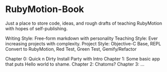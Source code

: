 RubyMotion-Book
===============

Just a place to store code, ideas, and rough drafts of teaching RubyMotion with hopes of self-publishing.

Writing Style: Free-form markdown with personality
Teaching Style: Ever increasing projects with complexity.
Project Style: Objective-C Base, REPL Convert to RubyMotion, Red Test, Green Test, Gemify/Refactor


Chapter 0: Quick n Dirty Install Party with Intro
Chapter 1: Some basic app that puts Hello world to shame.
Chapter 2: Chatoms?
Chapter 3: ...

